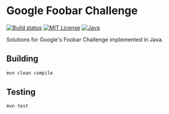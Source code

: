 # Google Foobar Challenge

[![Build status](https://github.com/forketyfork/foobar-with-google/actions/workflows/build.yml/badge.svg)](https://github.com/forketyfork/foobar-with-google/actions/workflows/build.yml)
[![MIT License](https://img.shields.io/badge/license-MIT-blue.svg)](LICENSE)
[![Java](https://img.shields.io/badge/language-Java-red.svg)](https://www.oracle.com/java/)

Solutions for Google's Foobar Challenge implemented in Java.

## Building

```bash
mvn clean compile
```

## Testing

```bash
mvn test
```